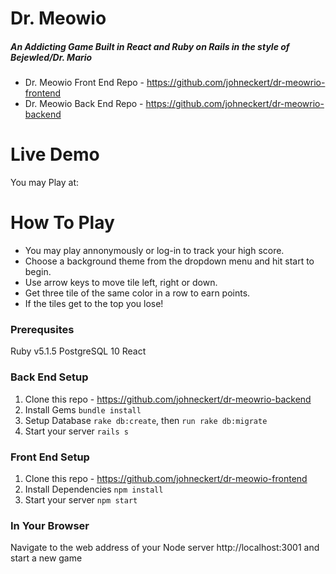 # Dr. Meowio
##### An Addicting Game Built in React and Ruby on Rails in the style of Bejewled/Dr. Mario

* Dr. Meowio Front End Repo - https://github.com/johneckert/dr-meowrio-frontend 
* Dr. Meowio Back End Repo - https://github.com/johneckert/dr-meowrio-backend

# Live Demo
You may Play at: 

# How To Play

* You may play annonymously or log-in to track your high score.  
* Choose a background theme from the dropdown menu and hit start to begin.
* Use arrow keys to move tile left, right or down.
* Get three tile of the same color in a row to earn points.
* If the tiles get to the top you lose!

### Prerequsites

 Ruby v5.1.5
 PostgreSQL 10
 React


### Back End Setup

1. Clone this repo - https://github.com/johneckert/dr-meowrio-backend
2. Install Gems ```bundle install```
3. Setup Database ```rake db:create```, then ```run rake db:migrate```
4. Start your server ```rails s```


### Front End Setup

1. Clone this repo - https://github.com/johneckert/dr-meowio-frontend
2. Install Dependencies ```npm install```
3. Start your server ```npm start```

### In Your Browser
Navigate to the web address of your Node server http://localhost:3001 and start a new game


